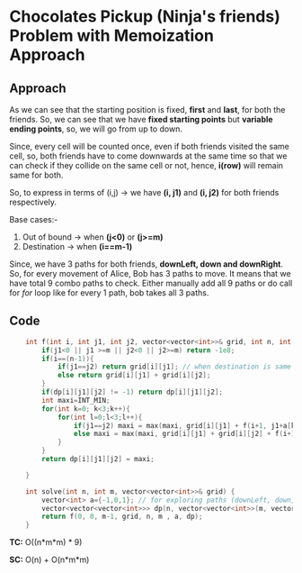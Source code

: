 # Chocolates Pickup (Ninja's friends) Problem with Memoization Approach

## Approach

As we can see that the starting position is fixed, **first** and **last**, for both the friends. So, we can see that we have **fixed starting points** but **variable ending points**, so, we will go from up to down.

Since, every cell will be counted once, even if both friends visited the same cell, so, both friends have to come downwards at the same time so that we can check if they collide on the same cell or not, hence, **i(row)** will remain same for both.

So, to express in terms of (i,j) -> we have **(i, j1)** and **(i, j2)** for both friends respectively.

Base cases:-

1. Out of bound -> when **(j<0)** or **(j>=m)**
2. Destination -> when **(i==m-1)**

Since, we have 3 paths for both friends, **downLeft, down and downRight**. So, for every movement of Alice, Bob has 3 paths to move.
It means that we have total 9 combo paths to check. Either manually add all 9 paths or do call for _for_ loop like for every 1 path, bob takes all 3 paths.

## Code

```c++
    int f(int i, int j1, int j2, vector<vector<int>>& grid, int n, int m, vector<int> a, vector<vector<vector<int>>>& dp){
        if(j1<0 || j1 >=m || j2<0 || j2>=m) return -1e8;
        if(i==(n-1)){
            if(j1==j2) return grid[i][j1]; // when destination is same
            else return grid[i][j1] + grid[i][j2];
        }
        if(dp[i][j1][j2] != -1) return dp[i][j1][j2];
        int maxi=INT_MIN;
        for(int k=0; k<3;k++){
            for(int l=0;l<3;l++){
                if(j1==j2) maxi = max(maxi, grid[i][j1] + f(i+1, j1+a[k], j2+a[l], grid, n, m, a, dp));
                else maxi = max(maxi, grid[i][j1] + grid[i][j2] + f(i+1, j1+a[k], j2+a[l], grid, n, m, a, dp));
            }
        }
        return dp[i][j1][j2] = maxi;

    }

    int solve(int n, int m, vector<vector<int>>& grid) {
        vector<int> a={-1,0,1}; // for exploring paths (downLeft, down, downRight)
        vector<vector<vector<int>>> dp(n, vector<vector<int>>(m, vector<int>(m,-1)));
        return f(0, 0, m-1, grid, n, m , a, dp);
    }
```

**TC:** O((n\*m*m) * 9)

**SC:** O(n) + O(n\*m\*m)
